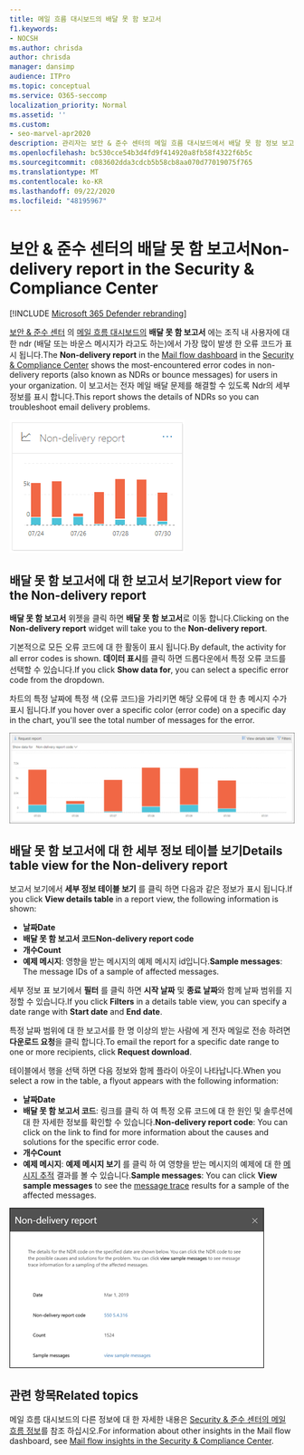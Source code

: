 ```yaml
---
title: 메일 흐름 대시보드의 배달 못 함 보고서
f1.keywords:
- NOCSH
ms.author: chrisda
author: chrisda
manager: dansimp
audience: ITPro
ms.topic: conceptual
ms.service: O365-seccomp
localization_priority: Normal
ms.assetid: ''
ms.custom:
- seo-marvel-apr2020
description: 관리자는 보안 & 준수 센터의 메일 흐름 대시보드에서 배달 못 함 정보 보고서를 사용 하 여 조직의 보낸 사람에 대 한 Ndr 또는 바운스 메시지 라고도 하는 배달 못함 보고서에서 가장 자주 발생 하는 오류 코드를 모니터링 하는 방법을 알아봅니다.
ms.openlocfilehash: bc530cce54b3d4fd9f414920a8fb58f4322f6b5c
ms.sourcegitcommit: c083602dda3cdcb5b58cb8aa070d77019075f765
ms.translationtype: MT
ms.contentlocale: ko-KR
ms.lasthandoff: 09/22/2020
ms.locfileid: "48195967"
---
```

# <a name="non-delivery-report-in-the-security--compliance-center"></a><span data-ttu-id="ef1d1-103">보안 & 준수 센터의 배달 못 함 보고서</span><span class="sxs-lookup"><span data-stu-id="ef1d1-103">Non-delivery report in the Security & Compliance Center</span></span>

[!INCLUDE [Microsoft 365 Defender rebranding](../includes/microsoft-defender-for-office.md)]


<span data-ttu-id="ef1d1-104">[보안 & 준수 센터](https://protection.office.com) 의 [메일 흐름 대시보드의](mail-flow-insights-v2.md) **배달 못 함 보고서** 에는 조직 내 사용자에 대 한 ndr (배달 또는 바운스 메시지가 라고도 하는)에서 가장 많이 발생 한 오류 코드가 표시 됩니다.</span><span class="sxs-lookup"><span data-stu-id="ef1d1-104">The **Non-delivery report** in the [Mail flow dashboard](mail-flow-insights-v2.md) in the [Security & Compliance Center](https://protection.office.com) shows the most-encountered error codes in non-delivery reports (also known as NDRs or bounce messages) for users in your organization.</span></span> <span data-ttu-id="ef1d1-105">이 보고서는 전자 메일 배달 문제를 해결할 수 있도록 Ndr의 세부 정보를 표시 합니다.</span><span class="sxs-lookup"><span data-stu-id="ef1d1-105">This report shows the details of NDRs so you can troubleshoot email delivery problems.</span></span>

![보안 & 준수 센터의 메일 흐름 대시보드의 배달 못 함 보고서 위젯](../../media/mfi-non-delivery-report-widget.png)

## <a name="report-view-for-the-non-delivery-report"></a><span data-ttu-id="ef1d1-107">배달 못 함 보고서에 대 한 보고서 보기</span><span class="sxs-lookup"><span data-stu-id="ef1d1-107">Report view for the Non-delivery report</span></span>

<span data-ttu-id="ef1d1-108">**배달 못 함 보고서** 위젯을 클릭 하면 **배달 못 함 보고서**로 이동 합니다.</span><span class="sxs-lookup"><span data-stu-id="ef1d1-108">Clicking on the **Non-delivery report** widget will take you to the **Non-delivery report**.</span></span>

<span data-ttu-id="ef1d1-109">기본적으로 모든 오류 코드에 대 한 활동이 표시 됩니다.</span><span class="sxs-lookup"><span data-stu-id="ef1d1-109">By default, the activity for all error codes is shown.</span></span> <span data-ttu-id="ef1d1-110">**데이터 표시**를 클릭 하면 드롭다운에서 특정 오류 코드를 선택할 수 있습니다.</span><span class="sxs-lookup"><span data-stu-id="ef1d1-110">If you click **Show data for**, you can select a specific error code from the dropdown.</span></span>

<span data-ttu-id="ef1d1-111">차트의 특정 날짜에 특정 색 (오류 코드)을 가리키면 해당 오류에 대 한 총 메시지 수가 표시 됩니다.</span><span class="sxs-lookup"><span data-stu-id="ef1d1-111">If you hover over a specific color (error code) on a specific day in the chart, you'll see the total number of messages for the error.</span></span>

![허용 되지 않는 도메인 보고서의 보고서 보기](../../media/mfi-non-delivery-report-overview-view.png)

## <a name="details-table-view-for-the-non-delivery-report"></a><span data-ttu-id="ef1d1-113">배달 못 함 보고서에 대 한 세부 정보 테이블 보기</span><span class="sxs-lookup"><span data-stu-id="ef1d1-113">Details table view for the Non-delivery report</span></span>

<span data-ttu-id="ef1d1-114">보고서 보기에서 **세부 정보 테이블 보기** 를 클릭 하면 다음과 같은 정보가 표시 됩니다.</span><span class="sxs-lookup"><span data-stu-id="ef1d1-114">If you click **View details table** in a report view, the following information is shown:</span></span>

- <span data-ttu-id="ef1d1-115">**날짜**</span><span class="sxs-lookup"><span data-stu-id="ef1d1-115">**Date**</span></span>
- <span data-ttu-id="ef1d1-116">**배달 못 함 보고서 코드**</span><span class="sxs-lookup"><span data-stu-id="ef1d1-116">**Non-delivery report code**</span></span>
- <span data-ttu-id="ef1d1-117">**개수**</span><span class="sxs-lookup"><span data-stu-id="ef1d1-117">**Count**</span></span>
- <span data-ttu-id="ef1d1-118">**예제 메시지**: 영향을 받는 메시지의 예제 메시지 id입니다.</span><span class="sxs-lookup"><span data-stu-id="ef1d1-118">**Sample messages**: The message IDs of a sample of affected messages.</span></span>

<span data-ttu-id="ef1d1-119">세부 정보 표 보기에서 **필터** 를 클릭 하면 **시작 날짜** 및 **종료 날짜**와 함께 날짜 범위를 지정할 수 있습니다.</span><span class="sxs-lookup"><span data-stu-id="ef1d1-119">If you click **Filters** in a details table view, you can specify a date range with **Start date** and **End date**.</span></span>

<span data-ttu-id="ef1d1-120">특정 날짜 범위에 대 한 보고서를 한 명 이상의 받는 사람에 게 전자 메일로 전송 하려면 **다운로드 요청**을 클릭 합니다.</span><span class="sxs-lookup"><span data-stu-id="ef1d1-120">To email the report for a specific date range to one or more recipients, click **Request download**.</span></span>

<span data-ttu-id="ef1d1-121">테이블에서 행을 선택 하면 다음 정보와 함께 플라이 아웃이 나타납니다.</span><span class="sxs-lookup"><span data-stu-id="ef1d1-121">When you select a row in the table, a flyout appears with the following information:</span></span>

- <span data-ttu-id="ef1d1-122">**날짜**</span><span class="sxs-lookup"><span data-stu-id="ef1d1-122">**Date**</span></span>
- <span data-ttu-id="ef1d1-123">**배달 못 함 보고서 코드**: 링크를 클릭 하 여 특정 오류 코드에 대 한 원인 및 솔루션에 대 한 자세한 정보를 확인할 수 있습니다.</span><span class="sxs-lookup"><span data-stu-id="ef1d1-123">**Non-delivery report code**: You can click on the link to find for more information about the causes and solutions for the specific error code.</span></span>
- <span data-ttu-id="ef1d1-124">**개수**</span><span class="sxs-lookup"><span data-stu-id="ef1d1-124">**Count**</span></span>
- <span data-ttu-id="ef1d1-125">**예제 메시지**: **예제 메시지 보기** 를 클릭 하 여 영향을 받는 메시지의 예제에 대 한 [메시지 추적](message-trace-scc.md) 결과를 볼 수 있습니다.</span><span class="sxs-lookup"><span data-stu-id="ef1d1-125">**Sample messages**: You can click **View sample messages** to see the [message trace](message-trace-scc.md) results for a sample of the affected messages.</span></span>

![배달 못 함 보고서의 세부 정보 테이블 보기에서 행을 선택한 후의 세부 정보 플라이 아웃](../../media/mfi-non-delivery-report-details-flyout.png)

## <a name="related-topics"></a><span data-ttu-id="ef1d1-127">관련 항목</span><span class="sxs-lookup"><span data-stu-id="ef1d1-127">Related topics</span></span>

<span data-ttu-id="ef1d1-128">메일 흐름 대시보드의 다른 정보에 대 한 자세한 내용은 [Security & 준수 센터의 메일 흐름 정보](mail-flow-insights-v2.md)를 참조 하십시오.</span><span class="sxs-lookup"><span data-stu-id="ef1d1-128">For information about other insights in the Mail flow dashboard, see [Mail flow insights in the Security & Compliance Center](mail-flow-insights-v2.md).</span></span>
